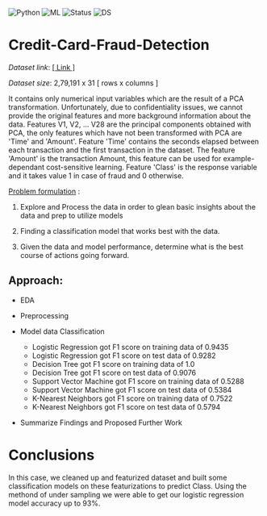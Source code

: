![Python](https://img.shields.io/badge/Python-3.x-red) ![ML](https://img.shields.io/badge/Machine-Learning-blue) ![Status](https://img.shields.io/badge/Status-Completed-success) ![DS](https://img.shields.io/badge/Data-Science-ff69b4)

# Credit-Card-Fraud-Detection

_Dataset link_:
[[ Link ]](https://www.kaggle.com/mlg-ulb/creditcardfraud)

_Dataset size_:
2,79,191 x 31 [ rows x columns ] 

It contains only numerical input variables which are the result of a PCA transformation. Unfortunately, due to confidentiality issues, we cannot provide the original features and more background information about the data. Features V1, V2, … V28 are the principal components obtained with PCA, the only features which have not been transformed with PCA are 'Time' and 'Amount'. Feature 'Time' contains the seconds elapsed between each transaction and the first transaction in the dataset. The feature 'Amount' is the transaction Amount, this feature can be used for example-dependant cost-sensitive learning. Feature 'Class' is the response variable and it takes value 1 in case of fraud and 0 otherwise.

<u>Problem formulation</u> :

1. Explore and Process the data in order to glean basic insights about the data and prep to utilize models

2. Finding a classification model that works best with the data.

3. Given the data and model performance, determine what is the best course of actions going forward.

## Approach:

* EDA 

* Preprocessing

* Model data
  Classification 
    * Logistic Regression got F1 score on training data of 0.9435
    * Logistic Regression got F1 score on test data of 0.9282
    * Decision Tree got F1 score on training data of 1.0
    * Decision Tree got F1 score on test data of 0.9076
    * Support Vector Machine got F1 score on training data of 0.5288
    * Support Vector Machine got F1 score on test data of 0.5384
    * K-Nearest Neighbors got F1 score on training data of 0.7522
    * K-Nearest Neighbors got F1 score on test data of 0.5794

* Summarize Findings and Proposed Further Work

# Conclusions
In this case, we cleaned up and featurized dataset and built some classification models on these featurizations to predict Class. Using the methond of under sampling we were able to get our logistic regression model accuracy up to 93%.
